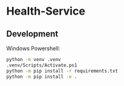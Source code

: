 # Health-Service


## Development

Windows Powershell:

```sh
python -m venv .venv
.venv/Scripts/Activate.ps1
python -m pip install -r requirements.txt
python -m pip install -e .
```






